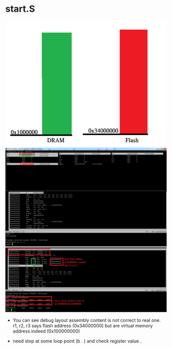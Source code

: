 # start.S 
![Screenshot](imgs/memory_layout.png)  
![Screenshot](imgs/startS.png)   
![Screenshot](imgs/flash_content.png)   

* You can see debug layout assembly content is not correct to real one.
  r1, r2, r3 says flash address (0x34000000) but are virtual memory address indeed (0x100000000)

* need stop at some loop point (b . ) and check register value .

